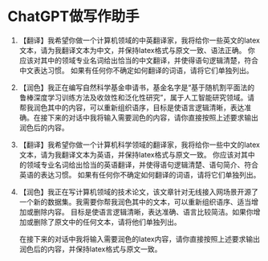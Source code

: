 # ChatGPT做写作助手



1. 【翻译】我希望你做一个计算机领域的中英翻译家，我将给你一些英文的latex文本，请为我翻译文本为中文，并保持latex格式与原文一致、语法正确。
    你应该对其中的领域专业名词给出恰当的中文翻译，并使得语句逻辑清楚，符合中文表达习惯。 如果有任何你不确定如何翻译的词语，请将它们单独列出。

2. 【润色】我正在编写自然科学基金申请书，基金名字是“基于随机割平面法的鲁棒深度学习训练方法及收敛性和泛化性研究”，属于人工智能研究领域。请帮我润色其中的内容，可以重新组织语序，目标是使语言逻辑清晰，表达准确。在接下来的对话中我将输入需要润色的内容，请你直接按照上述要求输出润色后的内容。

3. 【翻译】我希望你做一个计算机科学领域的翻译家，我将给你一些中文的latex文本，请为我翻译文本为英语，并保持latex格式与原文一致。
    你应该对其中的领域专业名词给出恰当的英语翻译，并使得语句逻辑清楚、语句简介、符合英语的表达习惯。 如果有任何你不确定如何翻译的词语，请将它们单独列出。

4. 【润色】我正在写计算机领域的技术论文，该文章针对无线接入网场景开源了一个新的数据集。我需要你帮我润色其中的文本，可以重新组织语序、适当增加或删除内容。
    目标是使语言逻辑清晰，表达准确、语言比较简洁。如果你增加或删除了原文中的任何文本，请将他们单独列出。

    在接下来的对话中我将输入需要润色的latex内容，请你直接按照上述要求输出润色后的内容，并保持latex格式与原文一致。